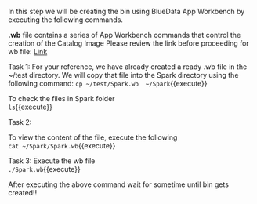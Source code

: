 In this step we will be creating the bin using BlueData App Workbench by executing the following commands.

<b>.wb</b> file contains a series of App Workbench commands that control the creation of the Catalog Image
Please review the link before proceeding for wb file: [Link](http://docs.bluedata.com/awb34_applications-with-multiple-images)

 Task 1:
For your reference, we have already created a ready .wb file in the ~/test directory. We will copy that file into the Spark directory using the following command:
`cp ~/test/Spark.wb  ~/Spark`{{execute}}

To check the files in Spark folder<br>
`ls`{{execute}}

Task 2:

To view the content of the file, execute the following<br>
`cat ~/Spark/Spark.wb`{{execute}}
<br>

 Task 3:
Execute the wb file<br>
`./Spark.wb`{{execute}}

After executing the above command wait for sometime until bin gets created!!
